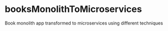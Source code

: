# booksMonolithToMicroservices
Book monolith app transformed to microservices using different techniques
